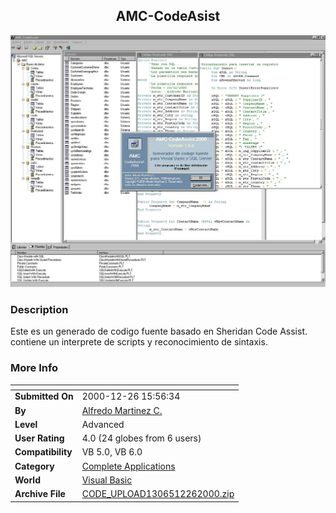 ﻿<div align="center">

## AMC\-CodeAsist

<img src="PIC20001226172411766.jpg">
</div>

### Description

Este es un generado de codigo fuente basado en Sheridan Code Assist. contiene un interprete de scripts y reconocimiento de sintaxis.
 
### More Info
 


<span>             |<span>
---                |---
**Submitted On**   |2000-12-26 15:56:34
**By**             |[Alfredo Martinez C\.](https://github.com/Planet-Source-Code/PSCIndex/blob/master/ByAuthor/alfredo-martinez-c.md)
**Level**          |Advanced
**User Rating**    |4.0 (24 globes from 6 users)
**Compatibility**  |VB 5\.0, VB 6\.0
**Category**       |[Complete Applications](https://github.com/Planet-Source-Code/PSCIndex/blob/master/ByCategory/complete-applications__1-27.md)
**World**          |[Visual Basic](https://github.com/Planet-Source-Code/PSCIndex/blob/master/ByWorld/visual-basic.md)
**Archive File**   |[CODE\_UPLOAD1306512262000\.zip](https://github.com/Planet-Source-Code/alfredo-martinez-c-amc-codeasist__1-13885/archive/master.zip)








